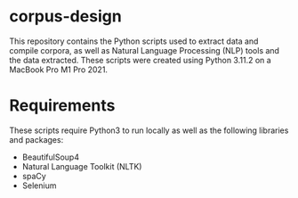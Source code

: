 # corpus-design

This repository contains the Python scripts used to extract data and compile corpora, as well as Natural Language Processing (NLP) tools and the data extracted. These scripts were created using Python 3.11.2 on a MacBook Pro M1 Pro 2021.  

# Requirements 
These scripts require Python3 to run locally as well as the following libraries and packages:
- BeautifulSoup4
- Natural Language Toolkit (NLTK)
- spaCy
- Selenium

